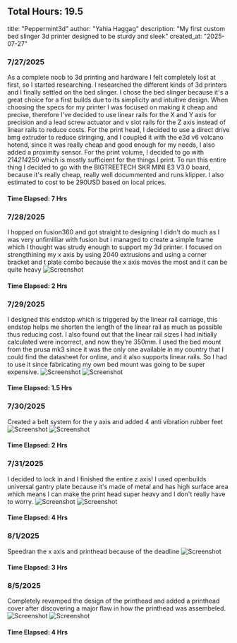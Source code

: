 ## Total Hours: 19.5
title: "Peppermint3d"
author: "Yahia Haggag"
description: "My first custom bed slinger 3d printer designed to be sturdy and sleek"
created_at: "2025-07-27"

### 7/27/2025
As a complete noob to 3d printing and hardware I felt completely lost at first, so I started researching. I researched the different kinds of 3d printers and I finally settled on the bed slinger. I chose the bed slinger because it's a great choice for a first builds due to its simplicity and intuitive design. When choosing the specs for my printer I was focused on making it cheap and precise, therefore I've decided to use linear rails for the X and Y axis for precision and a lead screw actuator and v slot rails for the Z axis instead of linear rails to reduce costs. For the print head, I decided to use a direct drive bmg extruder to reduce stringing, and I coupled it with the e3d v6 volcano hotend, since it was really cheap and good enough for my needs, I also added a proximity sensor. For the print volume, I decided to go with 214*214*250 which is mostly sufficient for the things I print. To run this entire thing I decided to go with the BIGTREETECH SKR MINI E3 V3.0 board, because it's really cheap, really well docummented and runs klipper. I also estimated to cost to be 290USD based on local prices.
#### Time Elapsed: 7 Hrs 
### 7/28/2025
I hopped on fusion360 and got straight to designing I didn't do much as I was very unfimilliar with fusion but i managed to create a simple frame which I thought was strudy enough to support my 3d printer. I focused on strengthining my x axis by using 2040 extrusions and using a corner bracket and t plate combo because the x axis moves the most and it can be quite heavy
![Screenshot](https://raw.githubusercontent.com/yahia-svg/Peppermint3d/main/img/Screenshot%202025-07-31%20221633.png)
#### Time Elapsed: 2 Hrs 
### 7/29/2025
I designed this endstop which is triggered by the linear rail carriage, this endstop helps me shorten the length of the linear rail as much as possible thus reducing cost. I also found out that the linear rail sizes I had initially calculated were incorrect, and now they're 350mm. I used the bed mount from the prusa mk3 since it was the only one available in my country that I could find the datasheet for online, and it also supports linear rails. So I had to use it since fabricating my own bed mount was going to be super expensive.
![Screenshot](https://raw.githubusercontent.com/yahia-svg/Peppermint3d/main/img/Screenshot%202025-07-31%20221119.png)
![Screenshot](https://raw.githubusercontent.com/yahia-svg/Peppermint3d/main/img/Screenshot%202025-07-31%20221047.png)
#### Time Elapsed: 1.5 Hrs 
### 7/30/2025
Created a belt system for the y axis and added 4 anti vibration rubber feet
![Screenshot](https://raw.githubusercontent.com/yahia-svg/Peppermint3d/main/img/Screenshot%202025-07-31%20223112.png)
![Screenshot](https://raw.githubusercontent.com/yahia-svg/Peppermint3d/main/img/Screenshot%202025-07-31%20223540.png)
#### Time Elapsed: 2 Hrs 
### 7/31/2025
I decided to lock in and I finished the entire z axis! I used openbuilds universal gantry plate because it's made of metal and has high surface area which means I can make the print head super heavy and I don't really have to worry.
![Screenshot](https://raw.githubusercontent.com/yahia-svg/Peppermint3d/main/img/Screenshot%202025-08-01%20051617.png)
![Screenshot](https://raw.githubusercontent.com/yahia-svg/Peppermint3d/main/img/Screenshot%202025-08-01%20051750.png)
#### Time Elapsed: 4 Hrs 
### 8/1/2025
Speedran the x axis and printhead because of the deadline
![Screenshot](https://raw.githubusercontent.com/yahia-svg/Peppermint3d/main/img/spped.png)
#### Time Elapsed: 3 Hrs 
### 8/5/2025
Completely revamped the design of the printhead and added a printhead cover after discovering a major flaw in how the printhead was assembeled.
![Screenshot](https://github.com/yahia-svg/Peppermint3d/blob/main/img/Screenshot%202025-08-06%20094003.png?raw=true)
![Screenshot](https://github.com/yahia-svg/Peppermint3d/blob/main/img/Screenshot%202025-08-06%20093955.png?raw=true)
#### Time Elapsed: 4 Hrs 
